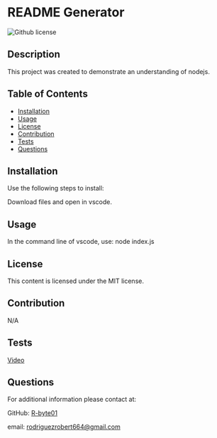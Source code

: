 
  # README Generator
   ![Github license](https://img.shields.io/badge/license-MIT-blue.svg)

  
  ## Description
  
  This project was created to demonstrate an understanding of nodejs.
  
  ## Table of Contents
  
  - [Installation](#installation)
  - [Usage](#usage)
  - [License](#License)
  - [Contribution](#contribution)
  - [Tests](#tests)
  - [Questions](#questions)

  
  ## Installation
  
  Use the following steps to install:
  
Download files and open in vscode.
  
  ## Usage
  
  In the command line of vscode, use: node index.js
  
  ## License
    
   This content is licensed under the MIT license.
  
  ## Contribution
  
  N/A
  
  ## Tests
  [Video](https://drive.google.com/file/d/1o_nvjSnSuxwxPzUlYysNFb-VUGob8eEK/view?usp=drive_link)
  
  ## Questions
  
  For additional information please contact at:
  
GitHub: [R-byte01](https://github.com/R-byte01)

  email: rodriguezrobert664@gmail.com
  
